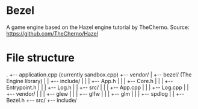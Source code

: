 # Bezel
A game engine based on the Hazel engine tutorial by TheCherno.
Source: https://github.com/TheCherno/Hazel


# File structure

.
+-- application.cpp	(currently sandbox.cpp)
+-- vendor/
|   +-- bezel/	(The Engine library)
|	|	+-- include/
|	|	|	+-- App.h
|	|	|	+-- Core.h
|	|	|	+-- Entrypoint.h
|	|	|	+-- Log.h
|	|	+-- src/
|	|	|	+-- App.cpp
|	|	|	+-- Log.cpp
|	|	+-- vendor/
|	|	|	+-- glew
|	|	|	+-- glfw
|	|	|	+-- glm
|	|	|	+-- spdlog
|	|	+-- Bezel.h
+-- src/
+-- include/